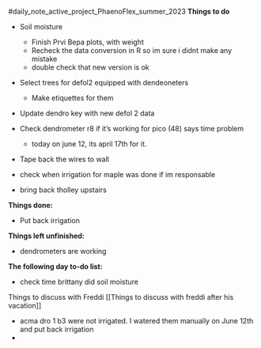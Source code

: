 #daily_note_active_project_PhaenoFlex_summer_2023
**Things to do**
- Soil moisture
	- Finish Prvi Bepa plots, with weight
	- Recheck the data conversion in R so im sure i didnt make any mistake
	- double check that new version is ok


- Select trees for defol2 equipped with dendeoneters 
	- Make etiquettes for them
- Update dendro key with new defol 2 data
- Check dendrometer r8 if it’s working for pico (48) says time problem 
	- today on june 12, its april 17th for it.
- Tape back the wires to wall
-  check when irrigation for maple was done if im responsable
- bring back tholley upstairs

**Things done:**
- Put back irrigation

**Things left unfinished:**
- dendrometers are working

**The following day to-do list:**
- check time brittany did soil moisture

Things to discuss with Freddi
[[Things to discuss with freddi after his vacation]]
- acma dro 1 b3 were not irrigated. I watered them manually on June 12th and put back irrigation
- 

